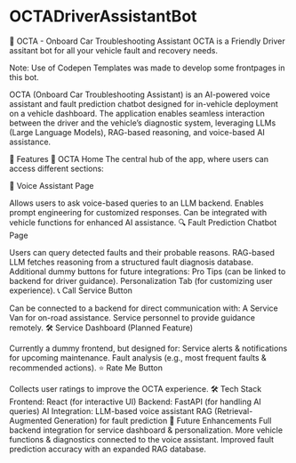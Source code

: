 # OCTADriverAssistantBot
🚗 OCTA - Onboard Car Troubleshooting Assistant
OCTA is a Friendly Driver assitant bot for all your vehicle fault and recovery needs.


Note: Use of Codepen Templates was made to develop some frontpages in this bot. 

OCTA (Onboard Car Troubleshooting Assistant) is an AI-powered voice assistant and fault prediction chatbot designed for in-vehicle deployment on a vehicle dashboard. The application enables seamless interaction between the driver and the vehicle’s diagnostic system, leveraging LLMs (Large Language Models), RAG-based reasoning, and voice-based AI assistance.

📌 Features
🔵 OCTA Home
The central hub of the app, where users can access different sections:

🎤 Voice Assistant Page

Allows users to ask voice-based queries to an LLM backend.
Enables prompt engineering for customized responses.
Can be integrated with vehicle functions for enhanced AI assistance.
🔍 Fault Prediction Chatbot Page

Users can query detected faults and their probable reasons.
RAG-based LLM fetches reasoning from a structured fault diagnosis database.
Additional dummy buttons for future integrations:
Pro Tips (can be linked to backend for driver guidance).
Personalization Tab (for customizing user experience).
📞 Call Service Button

Can be connected to a backend for direct communication with:
A Service Van for on-road assistance.
Service personnel to provide guidance remotely.
🛠 Service Dashboard (Planned Feature)

Currently a dummy frontend, but designed for:
Service alerts & notifications for upcoming maintenance.
Fault analysis (e.g., most frequent faults & recommended actions).
⭐ Rate Me Button

Collects user ratings to improve the OCTA experience.
🛠 Tech Stack
Frontend: React (for interactive UI)
Backend: FastAPI (for handling AI queries)
AI Integration:
LLM-based voice assistant
RAG (Retrieval-Augmented Generation) for fault prediction
🔗 Future Enhancements
Full backend integration for service dashboard & personalization.
More vehicle functions & diagnostics connected to the voice assistant.
Improved fault prediction accuracy with an expanded RAG database.
